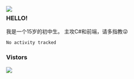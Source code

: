 <img src="https://metrics.lecoq.io/HRxiaohu?template=classic&isocalendar=1&languages=1&base.indepth=false&base.hireable=false&isocalendar.duration=half-year&languages.limit=8&languages.threshold=0%25&languages.other=false&languages.colors=github&languages.sections=most-used&languages.indepth=false&languages.analysis.timeout=15&languages.categories=markup%2C%20programming&languages.recent.categories=markup%2C%20programming&languages.recent.load=300&languages.recent.days=14&config.timezone=Asia%2FShanghai" align=left>

### HELLO!
我是一个15岁的初中生。
主攻C#和前端，请多指教😜

<!--START_SECTION:waka-->

```text
No activity tracked
```

<!--END_SECTION:waka-->
### Vistors
![](https://count.getloli.com/get/@HRxiaohu?theme=asoul)


